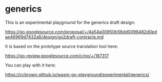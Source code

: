 # generics

This is an experimental playground for the generics draft design:

https://go.googlesource.com/proposal/+/4a54a00950b56dd0096482d0edae46969d7432a6/design/go2draft-contracts.md

It is based on the prototype source translation tool here:

https://go-review.googlesource.com/c/go/+/187317

You can play with it here:

https://ccbrown.github.io/wasm-go-playground/experimental/generics/
